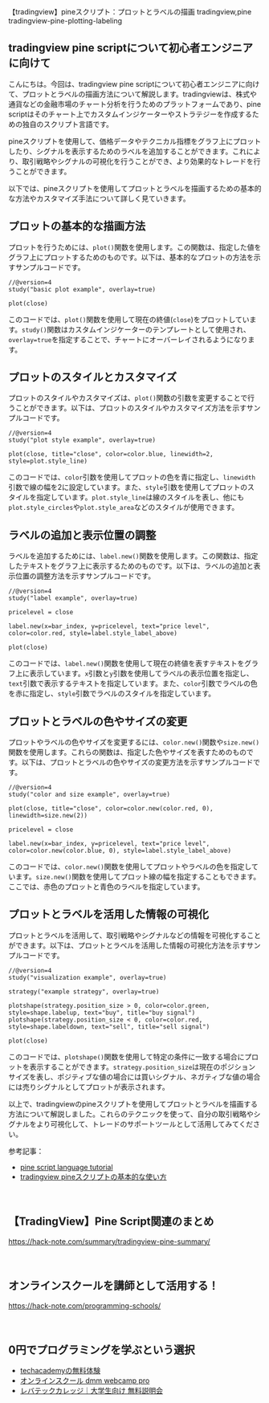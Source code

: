 【tradingview】pineスクリプト：プロットとラベルの描画
tradingview,pine
tradingview-pine-plotting-labeling

## tradingview pine scriptについて初心者エンジニアに向けて

こんにちは。今回は、tradingview pine scriptについて初心者エンジニアに向けて、プロットとラベルの描画方法について解説します。tradingviewは、株式や通貨などの金融市場のチャート分析を行うためのプラットフォームであり、pine scriptはそのチャート上でカスタムインジケーターやストラテジーを作成するための独自のスクリプト言語です。

pineスクリプトを使用して、価格データやテクニカル指標をグラフ上にプロットしたり、シグナルを表示するためのラベルを追加することができます。これにより、取引戦略やシグナルの可視化を行うことができ、より効果的なトレードを行うことができます。

以下では、pineスクリプトを使用してプロットとラベルを描画するための基本的な方法やカスタマイズ手法について詳しく見ていきます。

## プロットの基本的な描画方法

プロットを行うためには、`plot()`関数を使用します。この関数は、指定した値をグラフ上にプロットするためのものです。以下は、基本的なプロットの方法を示すサンプルコードです。

```pine
//@version=4
study("basic plot example", overlay=true)

plot(close)
```

このコードでは、`plot()`関数を使用して現在の終値(`close`)をプロットしています。`study()`関数はカスタムインジケーターのテンプレートとして使用され、`overlay=true`を指定することで、チャートにオーバーレイされるようになります。

## プロットのスタイルとカスタマイズ

プロットのスタイルやカスタマイズは、`plot()`関数の引数を変更することで行うことができます。以下は、プロットのスタイルやカスタマイズ方法を示すサンプルコードです。

```pine
//@version=4
study("plot style example", overlay=true)

plot(close, title="close", color=color.blue, linewidth=2, style=plot.style_line)
```

このコードでは、`color`引数を使用してプロットの色を青に指定し、`linewidth`引数で線の幅を2に設定しています。また、`style`引数を使用してプロットのスタイルを指定しています。`plot.style_line`は線のスタイルを表し、他にも`plot.style_circles`や`plot.style_area`などのスタイルが使用できます。

## ラベルの追加と表示位置の調整

ラベルを追加するためには、`label.new()`関数を使用します。この関数は、指定したテキストをグラフ上に表示するためのものです。以下は、ラベルの追加と表示位置の調整方法を示すサンプルコードです。

```pine
//@version=4
study("label example", overlay=true)

pricelevel = close

label.new(x=bar_index, y=pricelevel, text="price level", color=color.red, style=label.style_label_above)

plot(close)
```

このコードでは、`label.new()`関数を使用して現在の終値を表すテキストをグラフ上に表示しています。`x`引数と`y`引数を使用してラベルの表示位置を指定し、`text`引数で表示するテキストを指定しています。また、`color`引数でラベルの色を赤に指定し、`style`引数でラベルのスタイルを指定しています。

## プロットとラベルの色やサイズの変更

プロットやラベルの色やサイズを変更するには、`color.new()`関数や`size.new()`関数を使用します。これらの関数は、指定した色やサイズを表すためのものです。以下は、プロットとラベルの色やサイズの変更方法を示すサンプルコードです。

```pine
//@version=4
study("color and size example", overlay=true)

plot(close, title="close", color=color.new(color.red, 0), linewidth=size.new(2))

pricelevel = close

label.new(x=bar_index, y=pricelevel, text="price level", color=color.new(color.blue, 0), style=label.style_label_above)
```

このコードでは、`color.new()`関数を使用してプロットやラベルの色を指定しています。`size.new()`関数を使用してプロット線の幅を指定することもできます。ここでは、赤色のプロットと青色のラベルを指定しています。

## プロットとラベルを活用した情報の可視化

プロットとラベルを活用して、取引戦略やシグナルなどの情報を可視化することができます。以下は、プロットとラベルを活用した情報の可視化方法を示すサンプルコードです。

```pine
//@version=4
study("visualization example", overlay=true)

strategy("example strategy", overlay=true)

plotshape(strategy.position_size > 0, color=color.green, style=shape.labelup, text="buy", title="buy signal")
plotshape(strategy.position_size < 0, color=color.red, style=shape.labeldown, text="sell", title="sell signal")

plot(close)
```

このコードでは、`plotshape()`関数を使用して特定の条件に一致する場合にプロットを表示することができます。`strategy.position_size`は現在のポジションサイズを表し、ポジティブな値の場合には買いシグナル、ネガティブな値の場合には売りシグナルとしてプロットが表示されます。

以上で、tradingviewのpineスクリプトを使用してプロットとラベルを描画する方法について解説しました。これらのテクニックを使って、自分の取引戦略やシグナルをより可視化して、トレードのサポートツールとして活用してみてください。

参考記事：
- [pine script language tutorial](https://www.tradingview.com/pine-script-docs/en/v4/introduction.html)
- [tradingview pineスクリプトの基本的な使い方](https://titan-digi.net/blog/4/)

　

## 【TradingView】Pine Script関連のまとめ
https://hack-note.com/summary/tradingview-pine-summary/

　

## オンラインスクールを講師として活用する！
https://hack-note.com/programming-schools/

　

## 0円でプログラミングを学ぶという選択
- [techacademyの無料体験](//af.moshimo.com/af/c/click?a_id=2612475&amp;p_id=1555&amp;pc_id=2816&amp;pl_id=22706&amp;url=https%3a%2f%2ftechacademy.jp%2fhtmlcss-trial%3futm_source%3dmoshimo%26utm_medium%3daffiliate%26utm_campaign%3dtextad)
- [オンラインスクール dmm webcamp pro](//af.moshimo.com/af/c/click?a_id=2612482&amp;p_id=1363&amp;pc_id=2297&amp;pl_id=39999&amp;guid=on)
- [レバテックカレッジ｜大学生向け 無料説明会](//af.moshimo.com/af/c/click?a_id=4071793&p_id=3198&pc_id=7488&pl_id=41848)

